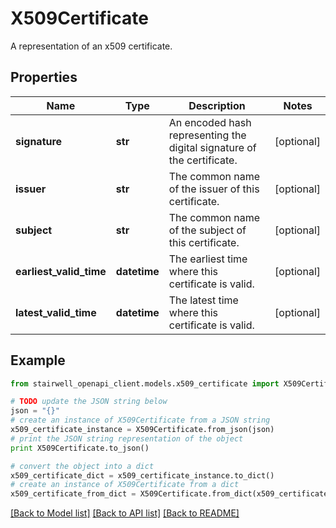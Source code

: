 # X509Certificate

A representation of an x509 certificate.

## Properties
Name | Type | Description | Notes
------------ | ------------- | ------------- | -------------
**signature** | **str** | An encoded hash representing the digital signature of the certificate. | [optional] 
**issuer** | **str** | The common name of the issuer of this certificate. | [optional] 
**subject** | **str** | The common name of the subject of this certificate. | [optional] 
**earliest_valid_time** | **datetime** | The earliest time where this certificate is valid. | [optional] 
**latest_valid_time** | **datetime** | The latest time where this certificate is valid. | [optional] 

## Example

```python
from stairwell_openapi_client.models.x509_certificate import X509Certificate

# TODO update the JSON string below
json = "{}"
# create an instance of X509Certificate from a JSON string
x509_certificate_instance = X509Certificate.from_json(json)
# print the JSON string representation of the object
print X509Certificate.to_json()

# convert the object into a dict
x509_certificate_dict = x509_certificate_instance.to_dict()
# create an instance of X509Certificate from a dict
x509_certificate_from_dict = X509Certificate.from_dict(x509_certificate_dict)
```
[[Back to Model list]](../README.md#documentation-for-models) [[Back to API list]](../README.md#documentation-for-api-endpoints) [[Back to README]](../README.md)


